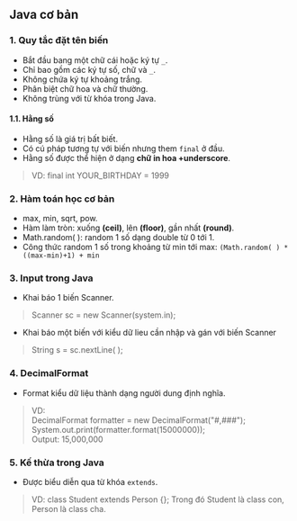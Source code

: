 ﻿ ## Java cơ bản
### 1. Quy tắc đặt tên biến
* Bắt đầu bang một chữ cái hoặc ký tự `_`.
* Chỉ bao gồm các ký tự số, chữ và `_`.
* Không chứa ký tự khoảng trắng.
* Phân biệt chữ hoa và chữ thường.
* Không trùng với từ khóa trong Java.

#### 1.1. Hằng số
* Hằng số là giá trị bất biết.
* Có cú pháp tương tự với biến nhưng them `final` ở đầu.
* Hằng số được thể hiện ở dạng **chữ in hoa +underscore**.
>VD: final int YOUR_BIRTHDAY = 1999

### 2. Hàm toán học cơ bản
* max, min, sqrt, pow.
* Hàm làm tròn: xuống **(ceil)**, lên **(floor)**, gần nhất **(round)**.
* Math.random( ): random 1 số dạng double từ 0 tới 1.
* Công thức random 1 số trong khoảng từ min tới max: `(Math.random( ) * ((max-min)+1) + min`

### 3. Input trong Java
* Khai báo 1 biến Scanner.
>Scanner sc = new Scanner(system.in);  

* Khai báo một biến với kiểu dữ lieu cần nhập và gán với biến Scanner
> String s = sc.nextLine( );

### 4. DecimalFormat
* Format kiểu dữ liệu thành dạng người dung định nghĩa.
>VD:  
>DecimalFormat formatter = new DecimalFormat("#,###");
>System.out.print(formatter.format(15000000));  
>Output: 15,000,000

### 5. Kế thừa trong Java
* Được biểu diễn qua từ khóa `extends`.
>VD:
>class Student extends Person {}; 
>Trong đó Student là class con, Person là class cha.
